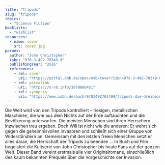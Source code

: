 ```yaml
---
title: "Tripods"
slug: "tripods"
topics:
  - "Science Fiction"
booklists:
  - "wishlist"
resources:
  - name: cover
    src: cover.jpg
params:
  author: "John Christopher"
  isbn: "978-3-492-70349-9"
  publishingYear: "2016"
  references:
    - rel: cover
      uri: "https://portal.dnb.de/opac/mvb/cover?isbn=978-3-492-70349-9"
    - rel: permalink
      uri: "https://d-nb.info/1078866481"
    - rel: synopsis
      uri: "https://www.isbn.de/buch/9783492703499/tripods-die-dreibeinigen-herrscher"
---
```

Die Welt wird von den Tripods kontrolliert – riesigen, metallischen Maschinen, 
die wie aus dem Nichts auf der Erde auftauchten und die Bevölkerung 
unterwarfen. Die meisten Menschen sind ihren Herrschern inzwischen treu 
ergeben. Doch Will ist nicht wie die anderen: Er wehrt sich gegen die 
geheimnisvollen Invasoren und schließt sich einer Gruppe von Widerständlern 
an. Gemeinsam mit den letzten freien Menschen setzt er alles daran, die 
Herrschaft der Tripods zu beenden ... In Buch und Film begeistert die 
Kultserie von John Christopher bis heute Fans auf der ganzen Welt. Dieser Band 
vereint erstmals alle vier Originalromane, einschließlich des kaum bekannten 
Prequels über die Vorgeschichte der Invasion.